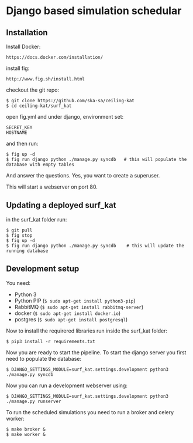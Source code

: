 Django based simulation schedular
=================================

Installation
------------

Install Docker:

    https://docs.docker.com/installation/

install fig:

    http://www.fig.sh/install.html

checkout the git repo:

    $ git clone https://github.com/ska-sa/ceiling-kat
    $ cd ceiling-kat/surf_kat

open fig.yml and under django, environment set:

    SECRET_KEY
    HOSTNAME

and then run:

    $ fig up -d
    $ fig run django python ./manage.py syncdb   # this will populate the database with empty tables

And answer the questions. Yes, you want to create a superuser.

This will start a webserver on port 80.


Updating a deployed surf_kat
----------------------------

in the surf_kat folder run:

    $ git pull
    $ fig stop
    $ fig up -d
    $ fig run django python ./manage.py syncdb    # this will update the running database


Development setup
-----------------

You need:

   * Python 3
   * Python PIP (`$ sudo apt-get install python3-pip`)
   * RabbitMQ (`$ sudo apt-get install rabbitmq-server`)
   * docker (`$ sudo apt-get install docker.io`)
   * postgres (`$ sudo apt-get install postgresql`)

Now to install the requirered libraries run inside the surf_kat folder:

    $ pip3 install -r requirements.txt
   
Now you are ready to start the pipeline. To start the django server you first need to populate the database:

    $ DJANGO_SETTINGS_MODULE=surf_kat.settings.development python3 ./manage.py syncdb
   
Now you can run a development webserver using:

    $ DJANGO_SETTINGS_MODULE=surf_kat.settings.development python3 ./manage.py runserver
   
To run the scheduled simulations you need to run a broker and celery worker:

    $ make broker &
    $ make worker &
   
